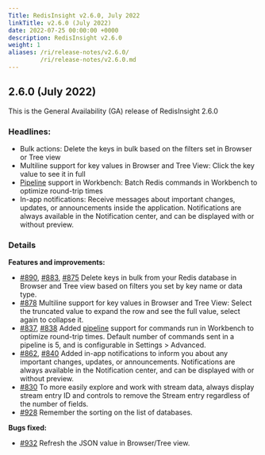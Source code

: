 ```yaml
---
Title: RedisInsight v2.6.0, July 2022
linkTitle: v2.6.0 (July 2022)
date: 2022-07-25 00:00:00 +0000
description: RedisInsight v2.6.0
weight: 1
aliases: /ri/release-notes/v2.6.0/
         /ri/release-notes/v2.6.0.md
---
```


## 2.6.0 (July 2022)
This is the General Availability (GA) release of RedisInsight 2.6.0

### Headlines:
- Bulk actions: Delete the keys in bulk based on the filters set in Browser or Tree view
- Multiline support for key values in Browser and Tree View: Click the key value to see it in full
- [Pipeline](https://redis.io/docs/manual/pipelining/) support in Workbench: Batch Redis commands in Workbench to optimize round-trip times
- In-app notifications: Receive messages about important changes, updates, or announcements inside the application. Notifications are always available in the Notification center, and can be displayed with or without preview.

### Details
**Features and improvements:**
- [#890](https://github.com/RedisInsight/RedisInsight/pull/890), [#883](https://github.com/RedisInsight/RedisInsight/pull/883), [#875](https://github.com/RedisInsight/RedisInsight/pull/875) Delete keys in bulk from your Redis database in Browser and Tree view based on filters you set by key name or data type.
- [#878](https://github.com/RedisInsight/RedisInsight/pull/878) Multiline support for key values in Browser and Tree View: Select the truncated value to expand the row and see the full value, select again to collapse it.
- [#837](https://github.com/RedisInsight/RedisInsight/pull/837), [#838](https://github.com/RedisInsight/RedisInsight/pull/838) Added [pipeline](https://redis.io/docs/manual/pipelining/) support for commands run in Workbench to optimize round-trip times. Default number of commands sent in a pipeline is 5, and is configurable in Settings > Advanced. 
- [#862](https://github.com/RedisInsight/RedisInsight/pull/862), [#840](https://github.com/RedisInsight/RedisInsight/pull/840) Added in-app notifications to inform you about any important changes, updates, or announcements. Notifications are always available in the Notification center, and can be displayed with or without preview.
- [#830](https://github.com/RedisInsight/RedisInsight/pull/830) To more easily explore and work with stream data, always display stream entry ID and controls to remove the Stream entry regardless of the number of fields.
- [#928](https://github.com/RedisInsight/RedisInsight/pull/928) Remember the sorting on the list of databases.

**Bugs fixed:**
- [#932](https://github.com/RedisInsight/RedisInsight/pull/932) Refresh the JSON value in Browser/Tree view.
